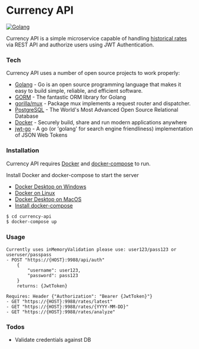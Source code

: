 # Currency API

[![Golang](https://golang.org/lib/godoc/images/go-logo-blue.svg)](https://golang.org/)

Currency API is a simple microservice capable of handling [historical rates](https://www.ecb.europa.eu/stats/eurofxref/eurofxref-hist-90d.xml) via REST API and authorize users using JWT Authentication.

### Tech

Currency API uses a number of open source projects to work properly:

* [Golang](https://golang.org/) - Go is an open source programming language that makes it easy to build simple, reliable, and efficient software.
* [GORM](https://gorm.io/) - The fantastic ORM library for Golang
* [gorilla/mux](https://github.com/gorilla/mux) - Package mux implements a request router and dispatcher.
* [PostgreSQL](https://www.postgresql.org/) - The World's Most Advanced Open Source Relational Database
* [Docker](https://www.docker.com/) - Securely build, share and run modern applications anywhere
* [jwt-go](https://github.com/dgrijalva/jwt-go) - A go (or 'golang' for search engine friendliness) implementation of JSON Web Tokens

### Installation

Currency API requires [Docker](https://www.docker.com/) and [docker-compose](https://docs.docker.com/compose/) to run.

Install Docker and docker-compose to start the server
 - [Docker Desktop on Windows](https://docs.docker.com/docker-for-windows/install/)
 - [Docker on Linux](https://docs.docker.com/install/linux/docker-ce/centos/)
 - [Docker Desktop on MacOS](https://docs.docker.com/docker-for-mac/install/)
 - [Install docker-compose](https://docs.docker.com/compose/install/)

```sh
$ cd currency-api
$ docker-compose up
```

### Usage
    Currently uses inMemoryValidation please use: user123/pass123 or useruser/passpass
    - POST "https://{HOST}:9988/api/auth"
        {
            "username": user123,
            "password": pass123
        }
        returns: {JwtToken}
        
    Requires: Header {"Authorization": "Bearer {JwtToken}"}
    - GET "https://{HOST}:9988/rates/latest"
    - GET "https://{HOST}:9988/rates/{YYYY-MM-DD}"
    - GET "https://{HOST}:9988/rates/analyze"
### Todos
 - Validate credentials against DB


